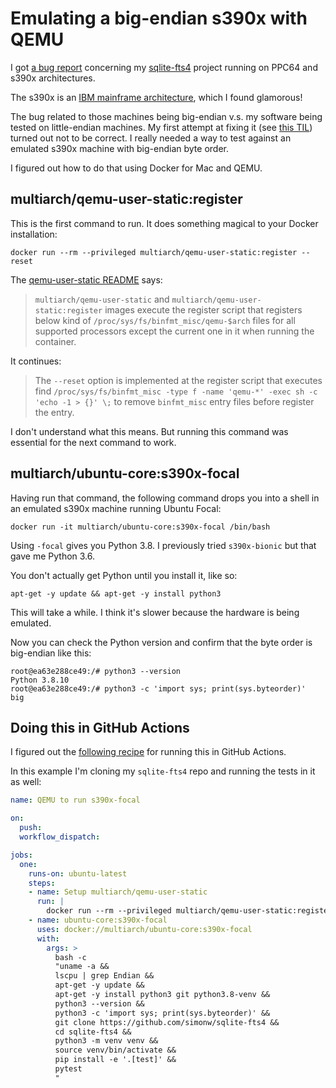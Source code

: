 # Emulating a big-endian s390x with QEMU

I got [a bug report](https://github.com/simonw/sqlite-fts4/issues/6) concerning my [sqlite-fts4](https://github.com/simonw/sqlite-fts4) project running on PPC64 and s390x architectures.

The s390x is an [IBM mainframe architecture](https://en.wikipedia.org/wiki/Linux_on_IBM_Z), which I found glamorous!

The bug related to those machines being big-endian v.s. my software being tested on little-endian machines. My first attempt at fixing it (see [this TIL](https://til.simonwillison.net/python/struct-endianness)) turned out not to be correct. I really needed a way to test against an emulated s390x machine with big-endian byte order.

I figured out how to do that using Docker for Mac and QEMU.

## multiarch/qemu-user-static:register

This is the first command to run. It does something magical to your Docker installation:

    docker run --rm --privileged multiarch/qemu-user-static:register --reset

The [qemu-user-static README](https://github.com/multiarch/qemu-user-static/blob/master/README.md) says:

> `multiarch/qemu-user-static` and `multiarch/qemu-user-static:register` images execute the register script that registers below kind of `/proc/sys/fs/binfmt_misc/qemu-$arch` files for all supported processors except the current one in it when running the container.

It continues:

> The `--reset` option is implemented at the register script that executes find `/proc/sys/fs/binfmt_misc -type f -name 'qemu-*' -exec sh -c 'echo -1 > {}' \;` to remove `binfmt_misc` entry files before register the entry.

I don't understand what this means. But running this command was essential for the next command to work.

## multiarch/ubuntu-core:s390x-focal

Having run that command, the following command drops you into a shell in an emulated s390x machine running Ubuntu Focal:

    docker run -it multiarch/ubuntu-core:s390x-focal /bin/bash

Using `-focal` gives you Python 3.8. I previously tried `s390x-bionic` but that gave me Python 3.6.

You don't actually get Python until you install it, like so:

    apt-get -y update && apt-get -y install python3

This will take a while. I think it's slower because the hardware is being emulated.

Now you can check the Python version and confirm that the byte order is big-endian like this:

```
root@ea63e288ce49:/# python3 --version
Python 3.8.10
root@ea63e288ce49:/# python3 -c 'import sys; print(sys.byteorder)'
big
```

## Doing this in GitHub Actions

I figured out the [following recipe](https://github.com/simonw/playing-with-actions-2/blob/4408f8136b8b37160685e8961742eb11589b3f66/.github/workflows/qemu.yml) for running this in GitHub Actions.

In this example I'm cloning my `sqlite-fts4` repo and running the tests in it as well:

```yaml
name: QEMU to run s390x-focal

on:
  push:
  workflow_dispatch:

jobs:
  one:
    runs-on: ubuntu-latest
    steps:
    - name: Setup multiarch/qemu-user-static
      run: |
        docker run --rm --privileged multiarch/qemu-user-static:register --reset
    - name: ubuntu-core:s390x-focal
      uses: docker://multiarch/ubuntu-core:s390x-focal
      with:
        args: >
          bash -c
          "uname -a &&
          lscpu | grep Endian &&
          apt-get -y update &&
          apt-get -y install python3 git python3.8-venv &&
          python3 --version &&
          python3 -c 'import sys; print(sys.byteorder)' &&
          git clone https://github.com/simonw/sqlite-fts4 &&
          cd sqlite-fts4 &&
          python3 -m venv venv &&
          source venv/bin/activate &&
          pip install -e '.[test]' &&
          pytest
          "
```
